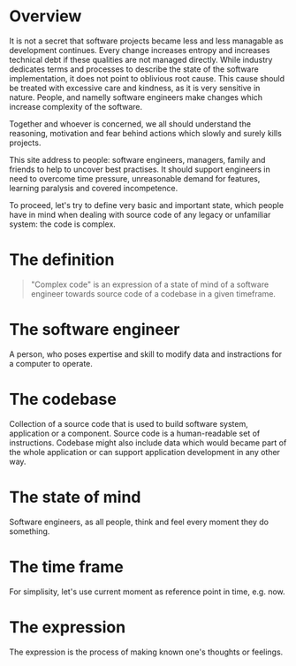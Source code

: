 # Overview
It is not a secret that software projects became less and less managable as development continues. Every change increases entropy and increases technical debt if these qualities are not managed directly. While industry dedicates terms and processes to describe the state of the software implementation, it does not point to oblivious root cause. This cause should be treated with excessive care and kindness, as it is very sensitive in nature. People, and namelly software engineers make changes which increase complexity of the software.

Together and whoever is concerned, we all should understand the reasoning, motivation and fear behind actions which slowly and surely kills projects.

This site address to people: software engineers, managers, family and friends to help to uncover best practises. It should support engineers in need to overcome time pressure, unreasonable demand for features, learning paralysis and covered incompetence. 

To proceed, let's try to define very basic and important state, which people have in mind when dealing with source code of any legacy or unfamiliar system: the code is complex.

# The definition 

> "Complex code" is an expression of a state of mind of a software engineer towards source code of a codebase in a given timeframe.

# The software engineer
A person, who poses expertise and skill to modify data and instractions for a computer to operate.

# The codebase
Collection of a source code that is used to build software system, application or a component.
Source code is a human-readable set of instructions. Codebase might also include data which would became part of the whole application or can support application development in any other way.

# The state of mind
Software engineers, as all people, think and feel every moment they do something. 

# The time frame 
For simplisity, let's use current moment as reference point in time, e.g. now.

# The expression 
The expression is the process of making known one's thoughts or feelings.
